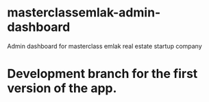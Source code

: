 # masterclassemlak-admin-dashboard
Admin dashboard for masterclass emlak real estate startup company

# Development branch for the first version of the app.
